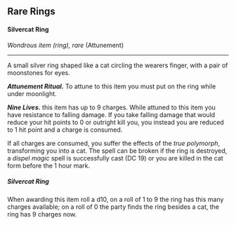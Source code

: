 ## Rare Rings


#### Silvercat Ring
*Wondrous item (ring), rare* (Attunement)
___
A small silver ring shaped like a cat circling the wearers finger, with a pair of moonstones for eyes.

***Attunement Ritual.***
To attune to this item you must put on the ring while under moonlight.

***Nine Lives.***
this item has up to 9 charges. While attuned to this item you have resistance to falling damage. If you take falling damage that would reduce your hit points to 0 or outright kill you, you instead you are reduced to 1 hit point and a charge is consumed.

If all charges are consumed, you suffer the effects of the *true polymorph*, transforming you into a cat. The spell can be broken if the ring is destroyed, a *dispel magic* spell is successfully cast (DC 19) or you are killed in the cat form before the 1 hour mark.

<div class='descriptive'>

##### Silvercat Ring
When awarding this item roll a d10, on a roll of 1 to 9 the ring has this many charges available; on a roll of 0 the party finds the ring besides a cat, the ring has 9 charges now.

</div>